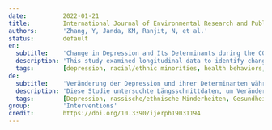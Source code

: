 ```yaml
---
date:          2022-01-21
title:         International Journal of Environmental Research and Public Health
authors:       'Zhang, Y, Janda, KM, Ranjit, N, et al.'
status:        default
en:
  subtitle:    'Change in Depression and Its Determinants during the COVID-19 Pandemic: A Longitudinal Examination among Racially/Ethnically Diverse US Adults'
  description: 'This study examined longitudinal data to identify changes in the occurrence of depressive symptoms, and to explore if such changes were associated with socio-demographic, movement behaviors, and health variables during the COVID-19 pandemic, among a diverse sample of central Texas residents. Participants who completed two online surveys in 2020 (in June and November) from an on-going longitudinal study were included. Depressive symptoms were measured by Patient Health Questionnaire-2. Change in depressive symptoms’ occurrence status between the two time points was categorized into (1) stable/improved, and (2) consistent depressive symptoms/declined. Sociodemographic factors, movement behaviors and health data were self-reported. Statistical analyses utilized descriptive statistics and logistical regression. Among a total of 290 individuals (84.1% female; 71.0% racial/ethnic minorities), 13.5% were categorized as consistent depressive symptoms/declined. Multivariable logistic regression indicated that racial/ethnic minorities, older age, and increased physical activity were associated with a lower likelihood, while greater sedentary time was associated with higher likelihood of consistent depressive symptoms/declined status. Between 3 months and 8 months into the pandemic, various socio-demographic and behavioral variables were associated with changes in depressive symptoms’ occurrence status. Future research should explore the longer-term impacts of COVID-19 on depression among a diverse population and identify risk factors for depression. '
  tags:        [depression, racial/ethnic minorities, health behaviors, longitudinal design, mental health, physical activity, sedentary time]
de:
  subtitle:    'Veränderung der Depression und ihrer Determinanten während der COVID-19-Pandemie: Eine Längsschnittuntersuchung unter rassisch/ethnisch gemischten US-Erwachsenen'
  description: 'Diese Studie untersuchte Längsschnittdaten, um Veränderungen im Auftreten depressiver Symptome zu ermitteln und zu untersuchen, ob solche Veränderungen mit soziodemografischen, Bewegungsverhaltens- und Gesundheitsvariablen während der COVID-19-Pandemie bei einer heterogenen Stichprobe von Bewohnern von Zentraltexas zusammenhängen. Eingeschlossen wurden Teilnehmer, die im Jahr 2020 zwei Online-Umfragen (im Juni und November) im Rahmen einer laufenden Längsschnittstudie ausfüllten. Die depressiven Symptome wurden mit dem Patient Health Questionnaire-2 gemessen. Die Veränderung des Auftretens depressiver Symptome zwischen den beiden Zeitpunkten wurde kategorisiert in (1) stabil/verbessert und (2) gleichbleibende depressive Symptome/verringert. Soziodemografische Faktoren, Bewegungsverhalten und Gesundheitsdaten wurden in Selbstauskünften angegeben. Für die statistischen Analysen wurden deskriptive Statistiken und logistische Regressionen verwendet. Von den insgesamt 290 Personen (84,1 % weiblich; 71,0 % Angehörige rassischer/ethnischer Minderheiten) wurden 13,5 % als durchgängig depressiv/abgestumpft eingestuft. Die multivariable logistische Regression ergab, dass Angehörige rassischer/ethnischer Minderheiten, ein höheres Alter und eine erhöhte körperliche Aktivität mit einer geringeren Wahrscheinlichkeit verbunden waren, während ein höherer Anteil an sitzender Tätigkeit mit einer höheren Wahrscheinlichkeit für anhaltende depressive Symptome bzw. einer Verschlechterung verbunden war. Zwischen 3 Monaten und 8 Monaten nach der Pandemie wurden verschiedene soziodemografische und verhaltensbezogene Variablen mit Veränderungen des Auftretens depressiver Symptome in Verbindung gebracht. Künftige Forschungsarbeiten sollten die längerfristigen Auswirkungen von COVID-19 auf Depressionen in einer heterogenen Bevölkerung untersuchen und Risikofaktoren für Depressionen ermitteln. ' 
  tags:        [Depression, rassische/ethnische Minderheiten, Gesundheitsverhalten, Längsschnittdesign, psychische Gesundheit, sitzende Tätigkeit, Körperliche Aktivität]
group:         'Interventions'
credit:        https://doi.org/10.3390/ijerph19031194
---
```

